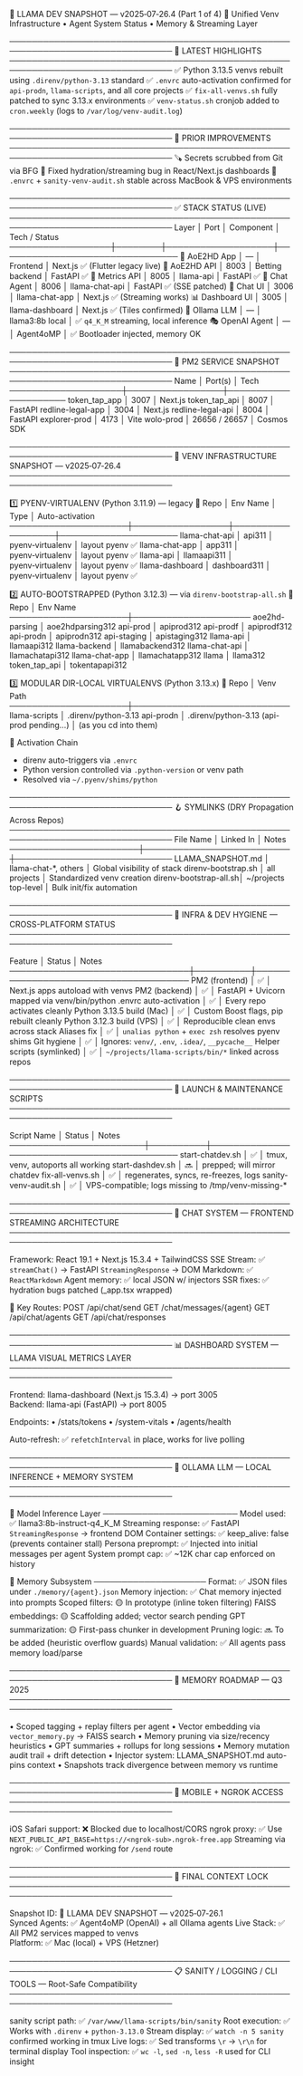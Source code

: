 🧩 LLAMA DEV SNAPSHOT — v2025‑07‑26.4 (Part 1 of 4)
💠 Unified Venv Infrastructure • Agent System Status • Memory & Streaming Layer

───────────────────────────────────────────────────────────────────────────────
📌 LATEST HIGHLIGHTS
───────────────────────────────────────────────────────────────────────────────
✅ Python 3.13.5 venvs rebuilt using `.direnv/python-3.13` standard
✅ `.envrc` auto-activation confirmed for `api-prodn`, `llama-scripts`, and all core projects
✅ `fix-all-venvs.sh` fully patched to sync 3.13.x environments
✅ `venv-status.sh` cronjob added to `cron.weekly` (logs to `/var/log/venv-audit.log`)

───────────────────────────────────────────────────────────────────────────────
🧼 PRIOR IMPROVEMENTS
───────────────────────────────────────────────────────────────────────────────
🪚 Secrets scrubbed from Git via BFG
🧪 Fixed hydration/streaming bug in React/Next.js dashboards
🧠 `.envrc` + `sanity-venv-audit.sh` stable across MacBook & VPS environments

───────────────────────────────────────────────────────────────────────────────
✅ STACK STATUS (LIVE)
───────────────────────────────────────────────────────────────────────────────
Layer             │ Port   │ Component         │ Tech / Status
──────────────────┼────────┼───────────────────┼────────────────────────────────
🎯 AoE2HD App     │ —      │ Frontend          │ Next.js ✅ (Flutter legacy live)
🎯 AoE2HD API     │ 8003   │ Betting backend   │ FastAPI ✅
🧠 Metrics API    │ 8005   │ llama-api         │ FastAPI ✅
🧩 Chat Agent     │ 8006   │ llama-chat-api    │ FastAPI ✅ (SSE patched)
💬 Chat UI        │ 3006   │ llama-chat-app    │ Next.js ✅ (Streaming works)
📊 Dashboard UI   │ 3005   │ llama-dashboard   │ Next.js ✅ (Tiles confirmed)
🧠 Ollama LLM     │ —      │ llama3:8b local   │ ✅ `q4_K_M` streaming, local inference
🎭 OpenAI Agent   │ —      │ Agent4oMP         │ ✅ Bootloader injected, memory OK

───────────────────────────────────────────────────────────────────────────────
🧰 PM2 SERVICE SNAPSHOT
───────────────────────────────────────────────────────────────────────────────
Name                │ Port(s)         │ Tech
────────────────────┼─────────────────┼─────────────────────
token_tap_app       │ 3007            │ Next.js
token_tap_api       │ 8007            │ FastAPI
redline-legal-app   │ 3004            │ Next.js
redline-legal-api   │ 8004            │ FastAPI
explorer-prod       │ 4173            │ Vite
wolo-prod           │ 26656 / 26657   │ Cosmos SDK

───────────────────────────────────────────────────────────────────────────────
🧩 VENV INFRASTRUCTURE SNAPSHOT — v2025‑07‑26.4
───────────────────────────────────────────────────────────────────────────────

1️⃣ PYENV-VIRTUALENV (Python 3.11.9) — legacy
📁 Repo               │ Env Name        │ Type             │ Auto-activation
─────────────────────┼─────────────────┼──────────────────┼─────────────────────
llama-chat-api       │ api311          │ pyenv‑virtualenv │ layout pyenv ✅
llama-chat-app       │ app311          │ pyenv‑virtualenv │ layout pyenv ✅
llama-api            │ llamaapi311     │ pyenv‑virtualenv │ layout pyenv ✅
llama-dashboard      │ dashboard311    │ pyenv‑virtualenv │ layout pyenv ✅

2️⃣ AUTO-BOOTSTRAPPED (Python 3.12.3) — via `direnv-bootstrap-all.sh`
📁 Repo               │ Env Name
─────────────────────┼─────────────────────
aoe2hd-parsing       │ aoe2hdparsing312
api-prod             │ apiprod312
api-prodf            │ apiprodf312
api-prodn            │ apiprodn312
api-staging          │ apistaging312
llama-api            │ llamaapi312
llama-backend        │ llamabackend312
llama-chat-api       │ llamachatapi312
llama-chat-app       │ llamachatapp312
llama                │ llama312
token_tap_api        │ tokentapapi312

3️⃣ MODULAR DIR-LOCAL VIRTUALENVS (Python 3.13.x)
📁 Repo               │ Venv Path
─────────────────────┼────────────────────────────
llama-scripts        │ .direnv/python-3.13
api-prodn            │ .direnv/python-3.13
(api-prod pending…)  │ (as you cd into them)

🧠 Activation Chain
- direnv auto-triggers via `.envrc`
- Python version controlled via `.python-version` or venv path
- Resolved via `~/.pyenv/shims/python`

───────────────────────────────────────────────────────────────────────────────
🪝 SYMLINKS (DRY Propagation Across Repos)
───────────────────────────────────────────────────────────────────────────────
File Name              │ Linked In                │ Notes
───────────────────────┼──────────────────────────┼────────────────────────────
LLAMA_SNAPSHOT.md      │ llama-chat-*, others     │ Global visibility of stack
direnv-bootstrap.sh    │ all projects             │ Standardized venv creation
direnv-bootstrap-all.sh│ ~/projects top-level     │ Bulk init/fix automation


───────────────────────────────────────────────────────────────────────────────
🐚 INFRA & DEV HYGIENE — CROSS-PLATFORM STATUS
───────────────────────────────────────────────────────────────────────────────

Feature                         │ Status   │ Notes
────────────────────────────────┼──────────┼──────────────────────────────────────
PM2 (frontend)                  │ ✅       │ Next.js apps autoload with venvs
PM2 (backend)                   │ ✅       │ FastAPI + Uvicorn mapped via venv/bin/python
.envrc auto-activation          │ ✅       │ Every repo activates cleanly
Python 3.13.5 build (Mac)       │ ✅       │ Custom Boost flags, pip rebuilt cleanly
Python 3.12.3 build (VPS)       │ ✅       │ Reproducible clean envs across stack
Aliases fix                     │ ✅       │ `unalias python` + `exec zsh` resolves pyenv shims
Git hygiene                     │ ✅       │ Ignores: `venv/`, `.env`, `.idea/`, `__pycache__`
Helper scripts (symlinked)      │ ✅       │ `~/projects/llama-scripts/bin/*` linked across repos

───────────────────────────────────────────────────────────────────────────────
🧪 LAUNCH & MAINTENANCE SCRIPTS
───────────────────────────────────────────────────────────────────────────────

Script Name             │ Status   │ Notes
────────────────────────┼──────────┼────────────────────────────────────────────
start-chatdev.sh        │ ✅       │ tmux, venv, autoports all working
start-dashdev.sh        │ 🔜       │ prepped; will mirror chatdev
fix-all-venvs.sh        │ ✅       │ regenerates, syncs, re-freezes, logs
sanity-venv-audit.sh    │ ✅       │ VPS-compatible; logs missing to /tmp/venv-missing-*

───────────────────────────────────────────────────────────────────────────────
🔌 CHAT SYSTEM — FRONTEND STREAMING ARCHITECTURE
───────────────────────────────────────────────────────────────────────────────

Framework:     React 19.1 + Next.js 15.3.4 + TailwindCSS
SSE Stream:    ✅ `streamChat()` → FastAPI `StreamingResponse` → DOM
Markdown:      ✅ `ReactMarkdown`
Agent memory:  ✅ local JSON w/ injectors
SSR fixes:     ✅ hydration bugs patched (_app.tsx wrapped)

🔑 Key Routes:
POST   /api/chat/send
GET    /chat/messages/{agent}
GET    /api/chat/agents
GET    /api/chat/responses

───────────────────────────────────────────────────────────────────────────────
📊 DASHBOARD SYSTEM — LLAMA VISUAL METRICS LAYER
───────────────────────────────────────────────────────────────────────────────

Frontend: llama-dashboard (Next.js 15.3.4) → port 3005  
Backend:  llama-api (FastAPI) → port 8005

Endpoints:
  • /stats/tokens
  • /system-vitals
  • /agents/health

Auto-refresh: ✅ `refetchInterval` in place, works for live polling

───────────────────────────────────────────────────────────────────────────────
🧠 OLLAMA LLM — LOCAL INFERENCE + MEMORY SYSTEM
───────────────────────────────────────────────────────────────────────────────

🧠 Model Inference Layer
────────────────────────
Model used:            ✅ llama3:8b-instruct-q4_K_M
Streaming response:    ✅ FastAPI `StreamingResponse` → frontend DOM
Container settings:    ✅ keep_alive: false (prevents container stall)
Persona preprompt:     ✅ Injected into initial messages per agent
System prompt cap:     ✅ ~12K char cap enforced on history

🧠 Memory Subsystem
────────────────────
Format:                ✅ JSON files under `./memory/{agent}.json`
Memory injection:      ✅ Chat memory injected into prompts
Scoped filters:        🟡 In prototype (inline token filtering)
FAISS embeddings:      🟡 Scaffolding added; vector search pending
GPT summarization:     🟡 First-pass chunker in development
Pruning logic:         🔜 To be added (heuristic overflow guards)
Manual validation:     ✅ All agents pass memory load/parse

───────────────────────────────────────────────────────────────────────────────
🧬 MEMORY ROADMAP — Q3 2025
───────────────────────────────────────────────────────────────────────────────

• Scoped tagging + replay filters per agent
• Vector embedding via `vector_memory.py` → FAISS search
• Memory pruning via size/recency heuristics
• GPT summaries + rollups for long sessions
• Memory mutation audit trail + drift detection
• Injector system: LLAMA_SNAPSHOT.md auto-pins context
• Snapshots track divergence between memory vs runtime

───────────────────────────────────────────────────────────────────────────────
📱 MOBILE + NGROK ACCESS
───────────────────────────────────────────────────────────────────────────────

iOS Safari support:      ❌ Blocked due to localhost/CORS
ngrok proxy:             ✅ Use `NEXT_PUBLIC_API_BASE=https://<ngrok-sub>.ngrok-free.app`
Streaming via ngrok:     ✅ Confirmed working for `/send` route

───────────────────────────────────────────────────────────────────────────────
🧩 FINAL CONTEXT LOCK
───────────────────────────────────────────────────────────────────────────────

Snapshot ID:     🧩 LLAMA DEV SNAPSHOT — v2025‑07‑26.1  
Synced Agents:   ✅ Agent4oMP (OpenAI) + all Ollama agents
Live Stack:      ✅ All PM2 services mapped to venvs  
Platform:        ✅ Mac (local) + VPS (Hetzner)  

───────────────────────────────────────────────────────────────────────────────
📋 SANITY / LOGGING / CLI TOOLS — Root-Safe Compatibility
───────────────────────────────────────────────────────────────────────────────

sanity script path:         ✅ `/var/www/llama-scripts/bin/sanity`
Root execution:             ✅ Works with `.direnv` + `python-3.13.0`
Stream display:             ✅ `watch -n 5 sanity` confirmed working in tmux
Live logs:                  ✅ Sed transforms `\r` → `\r\n` for terminal display
Tool inspection:            ✅ `wc -l`, `sed -n`, `less -R` used for CLI insight
